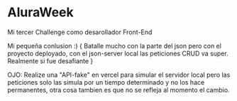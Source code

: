 # AluraWeek
Mi tercer Challenge como desarollador Front-End

Mi pequeña conlusion :) {
  Batalle mucho con la parte del json pero con el proyecto deployado, con el json-server local las peticiones CRUD va super.
  Realmente si fue desafiante
}

OJO: Realize una "API-fake" en vercel para simular el servidor local pero las peticiones solo las simula por un tiempo determinado y no los hace permanentes, otra cosa tambien es que no se refleja al momento el cambio.

